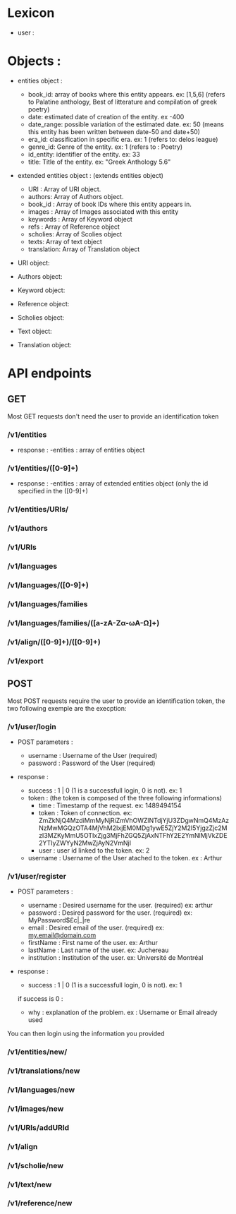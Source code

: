 # Lexicon

- user : 

# Objects :

- entities object :
  - book_id: array of books where this entity appears. ex: [1,5,6] (refers to Palatine anthology, Best of litterature and compilation of greek poetry)
  - date: estimated date of creation of the entity. ex -400
  - date_range: possible variation of the estimated date. ex: 50 (means this entity has been written between date-50 and date+50)
  - era_id: classification in specific era. ex: 1 (refers to: delos league)
  - genre_id: Genre of the entity. ex: 1 (refers to : Poetry)
  - id_entity: identifier of the entity. ex: 33
  - title: Title of the entity. ex: "Greek Anthology 5.6"

- extended entities object : (extends entities object)
  - URI : Array of URI object.
  - authors: Array of Authors object.
  - book_id : Array of book IDs where this entity appears in.
  - images : Array of Images associated with this entity
  - keywords : Array of Keyword object
  - refs : Array of Reference object
  - scholies: Array of Scolies object
  - texts: Array of text object
  - translation: Array of Translation object

- URI object:
- Authors object:
- Keyword object:
- Reference object:
- Scholies object:
- Text object:
- Translation object:


# API endpoints

## GET

Most GET requests don't need the user to provide an identification token

### /v1/entities
- response :
  -entities : array of entities object
    

### /v1/entities/([0-9]+)
- response :
  -entities : array of extended entities object (only the id specified in the ([0-9]+)
  
### /v1/entities/URIs/
### /v1/authors
### /v1/URIs
### /v1/languages
### /v1/languages/([0-9]+)
### /v1/languages/families
### /v1/languages/families/([a-zA-Zα-ωΑ-Ω]+)
### /v1/align/([0-9]+)/([0-9]+)
### /v1/export

## POST

Most POST requests require the user to provide an identification token, the two following exemple are the execption:

### /v1/user/login

- POST parameters : 
  - username : Username of the User (required)
  - password : Password of the User (required)

- response : 
  - success : 1 | 0 (1 is a successfull login, 0 is not). ex: 1
  - token : (the token is composed of the three following informations)
    - time : Timestamp of the request. ex: 1489494154
    - token : Token of connection. ex: ZmZkNjQ4MzdiMmMyNjRiZmVhOWZlNTdjYjU3ZDgwNmQ4MzAzNzMwMGQzOTA4MjVhM2IxjEM0MDg1ywE5ZjY2M2I5YjgzZjc2MzI3MZKyMmU5OTIxZjg3MjFhZGQ5ZjAxNTFhY2E2YmNlMjVkZDE2YTIyZWYyN2MwZjAyN2VmNjI
    - user : user id linked to the token. ex: 2
  - username : Username of the User atached to the token. ex : Arthur
  
  
### /v1/user/register

- POST parameters :
  - username : Desired username for the user. (required) ex: arthur
  - password : Desired password for the user. (required) ex: MyPassword$£c|_|re
  - email : Desired email of the user. (required) ex: my.email@domain.com
  - firstName : First name of the user. ex: Arthur
  - lastName : Last name of the user. ex: Juchereau
  - institution : Institution of the user. ex: Université de Montréal
  
- response :
  - success : 1 | 0 (1 is a successfull login, 0 is not). ex: 1
  
  if success is 0 :
  - why : explanation of the problem. ex : Username or Email already used
  
You can then login using the information you provided
  
### /v1/entities/new/
### /v1/translations/new
### /v1/languages/new
### /v1/images/new
### /v1/URIs/addURId
### /v1/align
### /v1/scholie/new
### /v1/text/new
### /v1/reference/new
